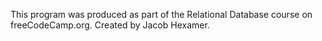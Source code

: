 This program was produced as part of the Relational Database course on freeCodeCamp.org. Created by Jacob Hexamer.
